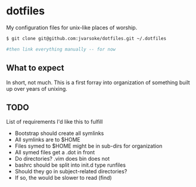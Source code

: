 dotfiles
========

My configuration files for unix-like places of worship.

``` bash
$ git clone git@github.com:jvarsoke/dotfiles.git ~/.dotfiles

#then link everything manually -- for now

```

## What to expect
In short, not much.  This is a first forray into organization of something built up over years of unixing.

## TODO
List of requirements I'd like this to fulfill

- Bootstrap should create all symlinks
- All symlinks are to $HOME
- Files symed to $HOME might be in sub-dirs for organization
- All symed files get a .dot in front
- Do directories?
	.vim does
	bin does not
- bashrc should be split into init.d type runfiles
- Should they go in subject-related directories?
- If so, the would be slower to read (find)

